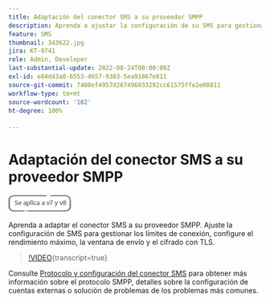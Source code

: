 ```yaml
---
title: Adaptación del conector SMS a su proveedor SMPP
description: Aprenda a ajustar la configuración de su SMS para gestionar los límites de conexión, configurar el rendimiento máximo, la ventana de envío y el cifrado con TLS.
feature: SMS
thumbnail: 343622.jpg
jira: KT-9741
role: Admin, Developer
last-substantial-update: 2022-08-24T00:00:00Z
exl-id: e84d43a8-6553-4657-9383-5ea91867e811
source-git-commit: 7400ef4957d267496033292cc61575ffe2e08811
workflow-type: tm+mt
source-wordcount: '102'
ht-degree: 100%

---
```


# Adaptación del conector SMS a su proveedor SMPP

![Aplicable a las versiones 7 y 8](../assets/V7-V8-stamp.png)

Aprenda a adaptar el conector SMS a su proveedor SMPP. Ajuste la configuración de SMS para gestionar los límites de conexión, configure el rendimiento máximo, la ventana de envío y el cifrado con TLS.

>[!VIDEO](https://video.tv.adobe.com/v/343622?quality=12&learn=on){transcript=true}

Consulte [Protocolo y configuración del conector SMS](https://experienceleague.adobe.com/docs/campaign-classic/using/sending-messages/sending-messages-on-mobiles/sms-protocol.html?lang=es#sending-messages) para obtener más información sobre el protocolo SMPP, detalles sobre la configuración de cuentas externas o solución de problemas de los problemas más comunes.
